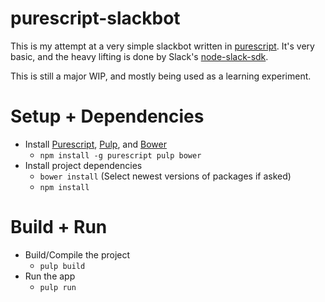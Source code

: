 # purescript-slackbot

This is my attempt at a very simple slackbot written in
[purescript](http://www.purescript.org).  It's very basic, and the heavy
lifting is done by Slack's
[node-slack-sdk](https://github.com/slackhq/node-slack-sdk).

This is still a major WIP, and mostly being used as a learning experiment.


# Setup + Dependencies

* Install [Purescript](https://github.com/purescript/purescript), [Pulp](https://github.com/bodil/pulp), and [Bower](https://github.com/bower/bower)
  * `npm install -g purescript pulp bower`
* Install project dependencies
  * `bower install` (Select newest versions of packages if asked)
  * `npm install`


# Build + Run

* Build/Compile the project
  * `pulp build`
* Run the app
  * `pulp run`
